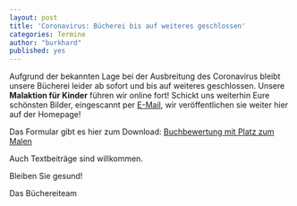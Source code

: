 ```yaml
---
layout: post
title: 'Coronavirus: Bücherei bis auf weiteres geschlossen'
categories: Termine
author: "burkhard"
published: yes
---
```

Aufgrund der bekannten Lage bei der Ausbreitung des Coronavirus bleibt unsere Bücherei leider ab sofort und bis auf weiteres geschlossen.
Unsere **Malaktion für Kinder** führen wir online fort! Schickt uns weiterhin Eure schönsten Bilder, eingescannt per [E-Mail](/der-weg-zu-uns/#e-mail-adresse), wir veröffentlichen sie weiter hier auf der Homepage!

Das Formular gibt es hier zum Download:
[Buchbewertung mit Platz zum Malen](/images/2018-11-15-vorleseaktion/BildZumBuchMalen.pdf)

Auch Textbeiträge sind willkommen.

Bleiben Sie gesund!

Das Büchereiteam
